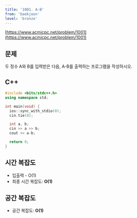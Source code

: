 ```yaml
---
title: '1001. A-B'
from: 'baekjoon'
level: 'bronze'
---
```



[https://www.acmicpc.net/problem/1001](https://www.acmicpc.net/problem/1001)

## 문제

두 정수 A와 B를 입력받은 다음, A-B를 출력하는 프로그램을 작성하시오.

## C++

```cpp
#include <bits/stdc++.h>
using namespace std;

int main(void) {
  ios::sync_with_stdio(0);
  cin.tie(0);

  int a, b;
  cin >> a >> b;
  cout << a-b;

  return 0;
}
```

## 시간 복잡도
- 입출력 - O(1)
- 최종 시간 복잡도: **O(1)**

## 공간 복잡도
- 공간 복잡도: **O(1)**